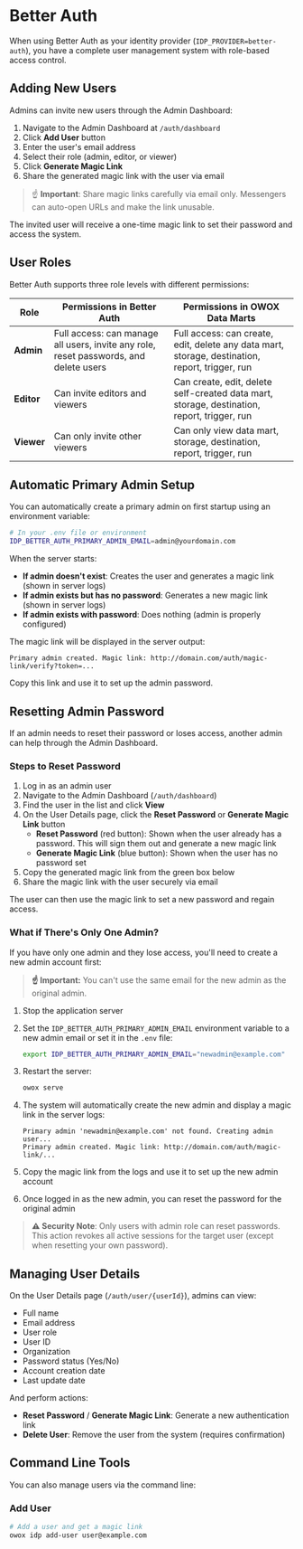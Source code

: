 # Better Auth

When using Better Auth as your identity provider (`IDP_PROVIDER=better-auth`), you have a complete user management system with role-based access control.

## Adding New Users

Admins can invite new users through the Admin Dashboard:

1. Navigate to the Admin Dashboard at `/auth/dashboard`
2. Click **Add User** button
3. Enter the user's email address
4. Select their role (admin, editor, or viewer)
5. Click **Generate Magic Link**
6. Share the generated magic link with the user via email

> ☝️ **Important**: Share magic links carefully via email only. Messengers can auto-open URLs and make the link unusable.

The invited user will receive a one-time magic link to set their password and access the system.

## User Roles

Better Auth supports three role levels with different permissions:

| Role | Permissions in Better Auth | Permissions in OWOX Data Marts |
|------|-------------|-------------|
| **Admin** | Full access: can manage all users, invite any role, reset passwords, and delete users | Full access: can create, edit, delete any data mart, storage, destination, report, trigger, run |
| **Editor** | Can invite editors and viewers | Can create, edit, delete self-created data mart, storage, destination, report, trigger, run |
| **Viewer** | Can only invite other viewers | Can only view data mart, storage, destination, report, trigger, run |

## Automatic Primary Admin Setup

You can automatically create a primary admin on first startup using an environment variable:

```bash
# In your .env file or environment
IDP_BETTER_AUTH_PRIMARY_ADMIN_EMAIL=admin@yourdomain.com
```

When the server starts:

- **If admin doesn't exist**: Creates the user and generates a magic link (shown in server logs)
- **If admin exists but has no password**: Generates a new magic link (shown in server logs)
- **If admin exists with password**: Does nothing (admin is properly configured)

The magic link will be displayed in the server output:

```text
Primary admin created. Magic link: http://domain.com/auth/magic-link/verify?token=...
```

Copy this link and use it to set up the admin password.

## Resetting Admin Password

If an admin needs to reset their password or loses access, another admin can help through the Admin Dashboard.

### Steps to Reset Password

1. Log in as an admin user
2. Navigate to the Admin Dashboard (`/auth/dashboard`)
3. Find the user in the list and click **View**
4. On the User Details page, click the **Reset Password** or **Generate Magic Link** button
   - **Reset Password** (red button): Shown when the user already has a password. This will sign them out and generate a new magic link
   - **Generate Magic Link** (blue button): Shown when the user has no password set
5. Copy the generated magic link from the green box below
6. Share the magic link with the user securely via email

The user can then use the magic link to set a new password and regain access.

### What if There's Only One Admin?

If you have only one admin and they lose access, you'll need to create a new admin account first:

> **☝️ Important:** You can't use the same email for the new admin as the original admin.

1. Stop the application server
2. Set the `IDP_BETTER_AUTH_PRIMARY_ADMIN_EMAIL` environment variable to a new admin email or set it in the `.env` file:

   ```bash
   export IDP_BETTER_AUTH_PRIMARY_ADMIN_EMAIL="newadmin@example.com"
   ```

3. Restart the server:

   ```bash
   owox serve
   ```

4. The system will automatically create the new admin and display a magic link in the server logs:

   ```text
   Primary admin 'newadmin@example.com' not found. Creating admin user...
   Primary admin created. Magic link: http://domain.com/auth/magic-link/...
   ```

5. Copy the magic link from the logs and use it to set up the new admin account
6. Once logged in as the new admin, you can reset the password for the original admin

> **⚠️ Security Note**: Only users with admin role can reset passwords. This action revokes all active sessions for the target user (except when resetting your own password).

## Managing User Details

On the User Details page (`/auth/user/{userId}`), admins can view:

- Full name
- Email address
- User role
- User ID
- Organization
- Password status (Yes/No)
- Account creation date
- Last update date

And perform actions:

- **Reset Password** / **Generate Magic Link**: Generate a new authentication link
- **Delete User**: Remove the user from the system (requires confirmation)

## Command Line Tools

You can also manage users via the command line:

### Add User

```bash
# Add a user and get a magic link
owox idp add-user user@example.com
```
